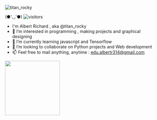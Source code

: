 ![titan_rocky](https://user-images.githubusercontent.com/66237117/228255009-443d752c-7d6c-4de2-a3a2-c55eb4c6f8d3.png)

(●'◡'●) ![visitors](https://visitor-badge.glitch.me/badge?page_id=page.id)

- I'm Albert Richard , aka @titan_rocky 
- 👀 I’m interested in programming , making projects and graphical designing
- 🌱 I’m currently learning javascript and Tensorflow
- 💞️ I’m looking to collaborate on Python projects and Web development
- 📫 Feel free to mail anything, anytime : edu.albertr314@gmail.com

<img height="180em" src="https://github-readme-stats.vercel.app/api?username=titan%-rocky&show_icons=true&hide_border=true&&count_private=true&include_all_commits=true" />
